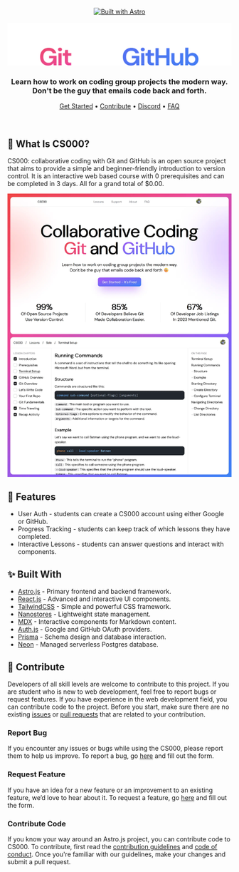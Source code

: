 <br />

<div align="center">
    <a href="https://astro.build">
        <img src="https://astro.badg.es/v2/built-with-astro/small.svg" alt="Built with Astro" width="192" height="32">
    </a>
</div>

<br />

<picture>
  <source media="(prefers-color-scheme: dark)" srcset="./docs/banner-dark.webp">
  <source media="(prefers-color-scheme: light)" srcset="./docs/banner-light.webp">
  <img alt="CS000 Banner" src="./docs/banner-dark.webp">
</picture>

<br />

<div align="center">
  <h3>
    Learn how to work on coding group projects the modern way.
    <br />
    Don't be the guy that emails code back and forth.
  </h3>
  <a href="/https://cs000.dev/">Get Started</a> •
   <a href="/https://cs000.dev/contribute">Contribute</a> •
   <a href="/https://discord.gg/cJxBsq8Qmh">Discord</a> •
  <a href="/https://cs000.dev/about#faq">FAQ</a>
</div>

<br />
<br />

## 💭 What Is CS000?

CS000: collaborative coding with Git and GitHub is an open source project that aims to provide a simple and beginner-friendly introduction to version control. It is an interactive web based course with 0 prerequisites and can be completed in 3 days. All for a grand total of $0.00.

![CS000 Demo](./docs/CS00-demo.webp)

## 🚀 Features

-   User Auth - students can create a CS000 account using either Google or GitHub.
-   Progress Tracking - students can keep track of which lessons they have completed.
-   Interactive Lessons - students can answer questions and interact with components.

## ✨ Built With

-   [Astro.js](https://astro.build) - Primary frontend and backend framework.
-   [React.js](https://react.dev) - Advanced and interactive UI components.
-   [TailwindCSS](https://tailwindcss.com) - Simple and powerful CSS framework.
-   [Nanostores](https://github.com/nanostores/nanostores) - Lightweight state management.
-   [MDX](https://mdxjs.com) - Interactive components for Markdown content.
-   [Auth.js](https://authjs.dev) - Google and GitHub OAuth providers.
-   [Prisma](https://prisma.io) - Schema design and database interaction.
-   [Neon](https://neon.tech) - Managed serverless Postgres database.

## 💖 Contribute

Developers of all skill levels are welcome to contribute to this project. If you are student who is new to web development, feel free to report bugs or request features. If you have experience in the web development field, you can contribute code to the project. Before you start, make sure there are no existing [issues](https://github.com/anav5704/CS000/issues) or [pull requests](https://github.com/anav5704/CS000/pulls) that are related to your contribution.

### Report Bug

If you encounter any issues or bugs while using the CS000, please report them to help us improve. To report a bug, go [here](https://github.com/anav5704/CS000/issues/new?template=bug_report.md) and fill out the form.

### Request Feature

If you have an idea for a new feature or an improvement to an existing feature, we’d love to hear about it. To request a feature, go [here](https://github.com/anav5704/CS000/issues/new?template=feature_request.md) and fill out the form.

### Contribute Code

If you know your way around an Astro.js project, you can contribute code to CS000. To contribute, first read the [contribution guidelines](https://github.com/anav5704/CS000/blob/main/.github/CONTRIBUTING.md) and [code of conduct](https://github.com/anav5704/CS000/blob/main/.github/CODE_OF_CONDUCT.md). Once you're familiar with our guidelines, make your changes and submit a pull request.
